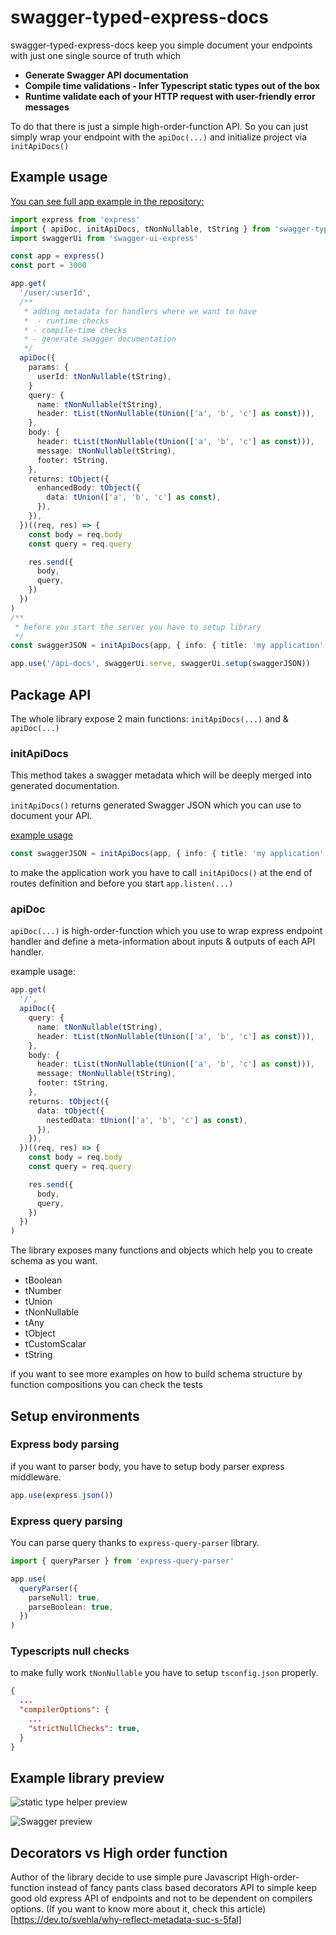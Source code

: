 # swagger-typed-express-docs

swagger-typed-express-docs keep you simple document your endpoints with just one single source of truth which

- **Generate Swagger API documentation**
- **Compile time validations - Infer Typescript static types out of the box**
- **Runtime validate each of your HTTP request with user-friendly error messages**

To do that there is just a simple high-order-function API.
So you can just simply wrap your endpoint with the `apiDoc(...)` and initialize project via `initApiDocs()`

## Example usage

[You can see full app example in the repository:](https://github.com/Svehla/swagger-typed-express-docs/blob/main/example/)

```typescript
import express from 'express'
import { apiDoc, initApiDocs, tNonNullable, tString } from 'swagger-typed-express-docs'
import swaggerUi from 'swagger-ui-express'

const app = express()
const port = 3000

app.get(
  '/user/:userId',
  /**
   * adding metadata for handlers where we want to have
   *  - runtime checks
   * - compile-time checks
   * - generate swagger documentation
   */
  apiDoc({
    params: {
      userId: tNonNullable(tString),
    }
    query: {
      name: tNonNullable(tString),
      header: tList(tNonNullable(tUnion(['a', 'b', 'c'] as const))),
    },
    body: {
      header: tList(tNonNullable(tUnion(['a', 'b', 'c'] as const))),
      message: tNonNullable(tString),
      footer: tString,
    },
    returns: tObject({
      enhancedBody: tObject({
        data: tUnion(['a', 'b', 'c'] as const),
      }),
    }),
  })((req, res) => {
    const body = req.body
    const query = req.query

    res.send({
      body,
      query,
    })
  })
)
/**
 * before you start the server you have to setup library
 */
const swaggerJSON = initApiDocs(app, { info: { title: 'my application' } })

app.use('/api-docs', swaggerUi.serve, swaggerUi.setup(swaggerJSON))
```

## Package API

The whole library expose 2 main functions: `initApiDocs(...)` and & `apiDoc(...)`

### initApiDocs

This method takes a swagger metadata which will be deeply merged into generated documentation.

`initApiDocs()` returns generated Swagger JSON which you can use to document your API.

[example usage](https://github.com/Svehla/swagger-typed-express-docs/blob/main/tests/schemaBuilder.test.ts#L15)

```typescript
const swaggerJSON = initApiDocs(app, { info: { title: 'my application' } })
```

to make the application work you have to call `initApiDocs()` at the end of routes definition
and before you start `app.listen(...)`

### apiDoc

`apiDoc(...)` is high-order-function which you use to wrap express endpoint handler
and define a meta-information about inputs & outputs of each API handler.

example usage:

```typescript
app.get(
  '/',
  apiDoc({
    query: {
      name: tNonNullable(tString),
      header: tList(tNonNullable(tUnion(['a', 'b', 'c'] as const))),
    },
    body: {
      header: tList(tNonNullable(tUnion(['a', 'b', 'c'] as const))),
      message: tNonNullable(tString),
      footer: tString,
    },
    returns: tObject({
      data: tObject({
        nestedData: tUnion(['a', 'b', 'c'] as const),
      }),
    }),
  })((req, res) => {
    const body = req.body
    const query = req.query

    res.send({
      body,
      query,
    })
  })
)
```

The library exposes many functions and objects which help you to create schema as you want.

- tBoolean
- tNumber
- tUnion
- tNonNullable
- tAny
- tObject
- tCustomScalar
- tString

if you want to see more examples on how to build schema structure by function compositions
you can check the tests

## Setup environments

### Express body parsing

if you want to parser body, you have to setup body parser express middleware.

```typescript
app.use(express.json())
```

### Express query parsing

You can parse query thanks to `express-query-parser` library.

```typescript
import { queryParser } from 'express-query-parser'

app.use(
  queryParser({
    parseNull: true,
    parseBoolean: true,
  })
)
```

### Typescripts null checks

to make fully work `tNonNullable` you have to setup `tsconfig.json` properly.

```json
{
  ...
  "compilerOptions": {
    ...
    "strictNullChecks": true,
  }
}
```

## Example library preview

![static type helper preview](./docs/preview-1.png)

![Swagger preview](./docs/preview-2.png)

## Decorators vs High order function

Author of the library decide to use simple pure Javascript High-order-function instead of fancy pants
class based decorators API to simple keep good old express API of endpoints and not to be dependent on
compilers options.
(If you want to know more about it, check this article)[https://dev.to/svehla/why-reflect-metadata-suc-s-5fal]
